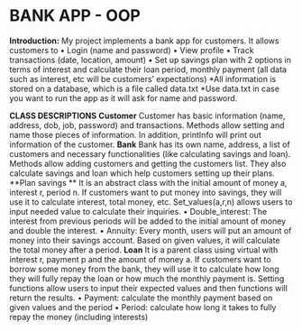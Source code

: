 # BANK APP - OOP
**Introduction:**
My project implements a bank app for customers. It allows customers to 
•	Login (name and password)
•	View profile
•	Track transactions (date, location, amount) 
•	Set up savings plan with 2 options in terms of interest and calculate their loan period, monthly payment (all data such as interest, etc will be customers’ expectations)
*All information is stored on a database, which is a file called data.txt
*Use data.txt in case you want to run the app as it will ask for name and password.

**CLASS DESCRIPTIONS**
**Customer**
Customer has basic information (name, address, dob, job, password) and transactions. Methods allow setting and name those pieces of information. In addition, printInfo will print out information of the customer.
**Bank**
Bank has its own name, address, a list of customers and necessary functionalities (like calculating savings and loan). Methods allow adding customers and getting the customers list. They also calculate savings and loan which help customers setting up their plans.
**Plan savings **
It is an abstract class with the initial amount of money a, interest r, period n. If customers want to put money into savings, they will use it to calculate interest, total money, etc. Set_values(a,r,n) allows users to input needed value to calculate their inquiries.
•	Double_interest: The interest from previous periods will be added to the initial amount of money and double the interest.
•	Annuity: Every month, users will put an amount of money into their savings account. Based on given values, it will calculate the total money after a period.
**Loan**
It is a parent class using virtual with interest r, payment p and the amount of money a. If customers want to borrow some money from the bank, they will use it to calculate how long they will fully repay the loan or how much the monthly payment is. Setting functions allow users to input their expected values and then functions will return the results.
•	Payment: calculate the monthly payment based on given values and the period
•	Period: calculate how long it takes to fully repay the money (including interests)



